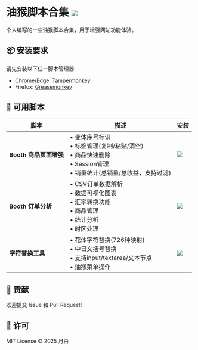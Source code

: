 # 油猴脚本合集 ![](https://img.shields.io/badge/Tampermonkey-v4.0+-green)

个人编写的一些油猴脚本合集，用于增强网站功能体验。

## 📦 安装要求

请先安装以下任一脚本管理器:
- Chrome/Edge: [Tampermonkey](https://www.tampermonkey.net/)
- Firefox: [Greasemonkey](https://addons.mozilla.org/firefox/addon/greasemonkey/)

## 🎯 可用脚本

| 脚本 | 描述 | 安装 |
|------|------|------|
| **Booth 商品页面增强** | • 变体序号标识<br>• 标签管理(复制/粘贴/清空)<br>• 商品快速删除<br>• Session管理<br>• 销量统计(总销量/总收益，支持过滤) | [![](https://img.shields.io/badge/Install-Userscript-blue)](https://github.com/Yueby/userscripts/raw/refs/heads/main/dist/booth-enhancer.user.js) |
| **Booth 订单分析** | • CSV订单数据解析<br>• 数据可视化图表<br>• 汇率转换功能<br>• 商品管理<br>• 统计分析<br>• 时区处理 | [![](https://img.shields.io/badge/Install-Userscript-blue)](https://github.com/Yueby/userscripts/raw/refs/heads/main/dist/booth-order-analysis.user.js) |
| **字符替换工具** | • 花体字符替换(726种映射)<br>• 中日文括号替换<br>• 支持input/textarea/文本节点<br>• 油猴菜单操作 | [![](https://img.shields.io/badge/Install-Userscript-blue)](https://github.com/Yueby/userscripts/raw/refs/heads/main/dist/character-replace.user.js) |

## 🤝 贡献

欢迎提交 Issue 和 Pull Request!

## 📄 许可

MIT License © 2025 月白
